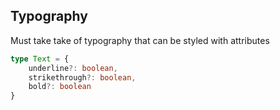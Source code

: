 ## Typography
Must take take of typography that can be styled with attributes
```typescript
type Text = {
    underline?: boolean,
    strikethrough?: boolean,
    bold?: boolean
}
```
